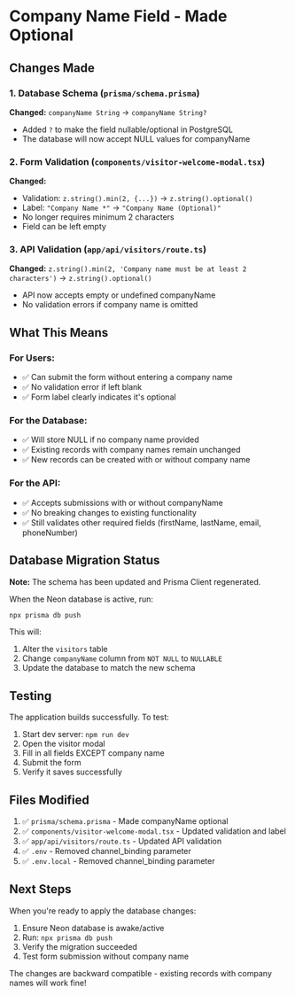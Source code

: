 # Company Name Field - Made Optional

## Changes Made

### 1. Database Schema (`prisma/schema.prisma`)
**Changed:** `companyName String` → `companyName String?`
- Added `?` to make the field nullable/optional in PostgreSQL
- The database will now accept NULL values for companyName

### 2. Form Validation (`components/visitor-welcome-modal.tsx`)
**Changed:** 
- Validation: `z.string().min(2, {...})` → `z.string().optional()`
- Label: `"Company Name *"` → `"Company Name (Optional)"`
- No longer requires minimum 2 characters
- Field can be left empty

### 3. API Validation (`app/api/visitors/route.ts`)
**Changed:** `z.string().min(2, 'Company name must be at least 2 characters')` → `z.string().optional()`
- API now accepts empty or undefined companyName
- No validation errors if company name is omitted

## What This Means

### For Users:
- ✅ Can submit the form without entering a company name
- ✅ No validation error if left blank
- ✅ Form label clearly indicates it's optional

### For the Database:
- ✅ Will store NULL if no company name provided
- ✅ Existing records with company names remain unchanged
- ✅ New records can be created with or without company name

### For the API:
- ✅ Accepts submissions with or without companyName
- ✅ No breaking changes to existing functionality
- ✅ Still validates other required fields (firstName, lastName, email, phoneNumber)

## Database Migration Status

**Note:** The schema has been updated and Prisma Client regenerated. 

When the Neon database is active, run:
```bash
npx prisma db push
```

This will:
1. Alter the `visitors` table
2. Change `companyName` column from `NOT NULL` to `NULLABLE`
3. Update the database to match the new schema

## Testing

The application builds successfully. To test:

1. Start dev server: `npm run dev`
2. Open the visitor modal
3. Fill in all fields EXCEPT company name
4. Submit the form
5. Verify it saves successfully

## Files Modified

1. ✅ `prisma/schema.prisma` - Made companyName optional
2. ✅ `components/visitor-welcome-modal.tsx` - Updated validation and label
3. ✅ `app/api/visitors/route.ts` - Updated API validation
4. ✅ `.env` - Removed channel_binding parameter
5. ✅ `.env.local` - Removed channel_binding parameter

## Next Steps

When you're ready to apply the database changes:
1. Ensure Neon database is awake/active
2. Run: `npx prisma db push`
3. Verify the migration succeeded
4. Test form submission without company name

The changes are backward compatible - existing records with company names will work fine!
